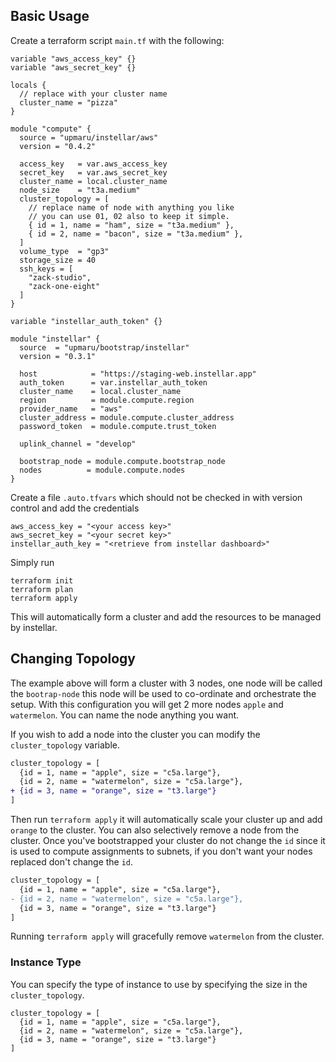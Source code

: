 ## Basic Usage

Create a terraform script `main.tf` with the following:

```hcl
variable "aws_access_key" {}
variable "aws_secret_key" {}

locals {
  // replace with your cluster name
  cluster_name = "pizza"
}

module "compute" {
  source = "upmaru/instellar/aws"
  version = "0.4.2"

  access_key   = var.aws_access_key
  secret_key   = var.aws_secret_key
  cluster_name = local.cluster_name
  node_size    = "t3a.medium"
  cluster_topology = [
    // replace name of node with anything you like
    // you can use 01, 02 also to keep it simple.
    { id = 1, name = "ham", size = "t3a.medium" },
    { id = 2, name = "bacon", size = "t3a.medium" },
  ]
  volume_type  = "gp3"
  storage_size = 40
  ssh_keys = [
    "zack-studio",
    "zack-one-eight"
  ]
}

variable "instellar_auth_token" {}

module "instellar" {
  source  = "upmaru/bootstrap/instellar"
  version = "0.3.1"

  host            = "https://staging-web.instellar.app"
  auth_token      = var.instellar_auth_token
  cluster_name    = local.cluster_name
  region          = module.compute.region
  provider_name   = "aws"
  cluster_address = module.compute.cluster_address
  password_token  = module.compute.trust_token

  uplink_channel = "develop"

  bootstrap_node = module.compute.bootstrap_node
  nodes          = module.compute.nodes
}
```

Create a file `.auto.tfvars` which should not be checked in with version control and add the credentials

```hcl
aws_access_key = "<your access key>"
aws_secret_key = "<your secret key>"
instellar_auth_key = "<retrieve from instellar dashboard>"
```

Simply run

```shell
terraform init
terraform plan
terraform apply
```

This will automatically form a cluster and add the resources to be managed by instellar.

## Changing Topology

The example above will form a cluster with 3 nodes, one node will be called the `bootrap-node` this node will be used to co-ordinate and orchestrate the setup. With this configuration you will get 2 more nodes `apple` and `watermelon`. You can name the node anything you want.

If you wish to add a node into the cluster you can modify the `cluster_topology` variable.

```diff
cluster_topology = [
  {id = 1, name = "apple", size = "c5a.large"},
  {id = 2, name = "watermelon", size = "c5a.large"},
+ {id = 3, name = "orange", size = "t3.large"}
]
```

Then run `terraform apply` it will automatically scale your cluster up and add `orange` to the cluster. You can also selectively remove a node from the cluster. Once you've bootstrapped your cluster do not change the `id` since it is used to compute assignments to subnets, if you don't want your nodes replaced don't change the `id`.

```diff
cluster_topology = [
  {id = 1, name = "apple", size = "c5a.large"},
- {id = 2, name = "watermelon", size = "c5a.large"},
  {id = 3, name = "orange", size = "t3.large"}
]
```

Running `terraform apply` will gracefully remove `watermelon` from the cluster.

### Instance Type

You can specify the type of instance to use by specifying the size in the `cluster_topology`.

```hcl
cluster_topology = [
  {id = 1, name = "apple", size = "c5a.large"},
  {id = 2, name = "watermelon", size = "c5a.large"},
  {id = 3, name = "orange", size = "t3.large"}
]


